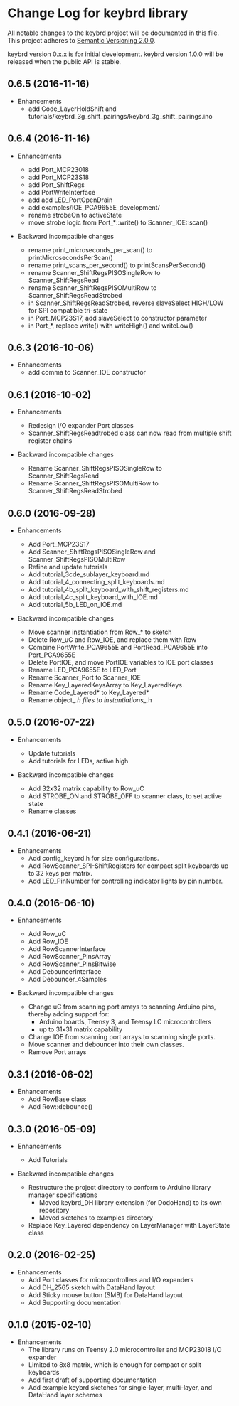 Change Log for keybrd library
=============================
All notable changes to the keybrd project will be documented in this file.
This project adheres to [Semantic Versioning 2.0.0](http://semver.org/).

keybrd version 0.x.x is for initial development.
keybrd version 1.0.0 will be released when the public API is stable.

0.6.5 (2016-11-16)
------------------
* Enhancements
  * add Code_LayerHoldShift and tutorials/keybrd_3g_shift_pairings/keybrd_3g_shift_pairings.ino

0.6.4 (2016-11-16)
------------------
* Enhancements
  * add Port_MCP23018
  * add Port_MCP23S18
  * add Port_ShiftRegs
  * add PortWriteInterface
  * add add LED_PortOpenDrain
  * add examples/IOE_PCA9655E_development/
  * rename strobeOn to activeState
  * move strobe logic from Port_*::write() to Scanner_IOE::scan()

* Backward incompatible changes
  * rename print_microseconds_per_scan() to printMicrosecondsPerScan()
  * rename print_scans_per_second() to printScansPerSecond()
  * rename Scanner_ShiftRegsPISOSingleRow to Scanner_ShiftRegsRead
  * rename Scanner_ShiftRegsPISOMultiRow to Scanner_ShiftRegsReadStrobed
  * in Scanner_ShiftRegsReadStrobed, reverse slaveSelect HIGH/LOW for SPI compatible tri-state
  * in Port_MCP23S17, add slaveSelect to constructor parameter
  * in Port_*, replace write() with writeHigh() and writeLow()

0.6.3 (2016-10-06)
------------------
* Enhancements
  * add comma to Scanner_IOE constructor

0.6.1 (2016-10-02)
------------------
* Enhancements
  * Redesign I/O expander Port classes
  * Scanner_ShiftRegsReadtrobed class can now read from multiple shift register chains

* Backward incompatible changes
  * Rename Scanner_ShiftRegsPISOSingleRow to Scanner_ShiftRegsRead
  * Rename Scanner_ShiftRegsPISOMultiRow to Scanner_ShiftRegsReadStrobed

0.6.0 (2016-09-28)
------------------
* Enhancements
  * Add Port_MCP23S17
  * Add Scanner_ShiftRegsPISOSingleRow and Scanner_ShiftRegsPISOMultiRow
  * Refine and update tutorials
  * Add tutorial_3cde_sublayer_keyboard.md
  * Add tutorial_4_connecting_split_keyboards.md
  * Add tutorial_4b_split_keyboard_with_shift_registers.md
  * Add tutorial_4c_split_keyboard_with_IOE.md
  * Add tutorial_5b_LED_on_IOE.md

* Backward incompatible changes
  * Move scanner instantiation from Row_* to sketch
  * Delete Row_uC and Row_IOE, and replace them with Row
  * Combine PortWrite_PCA9655E and PortRead_PCA9655E into Port_PCA9655E
  * Delete PortIOE, and move PortIOE variables to IOE port classes
  * Rename LED_PCA9655E to LED_Port
  * Rename Scanner_Port to Scanner_IOE
  * Rename Key_LayeredKeysArray to Key_LayeredKeys
  * Rename Code_Layered* to Key_Layered*
  * Rename object_*.h files to instantiations_*.h

0.5.0 (2016-07-22)
------------------
* Enhancements
  * Update tutorials
  * Add tutorials for LEDs, active high

* Backward incompatible changes
  * Add 32x32 matrix capability to Row_uC
  * Add STROBE_ON and STROBE_OFF to scanner class, to set active state
  * Rename classes

0.4.1 (2016-06-21)
------------------
* Enhancements
  * Add config_keybrd.h for size configurations.
  * Add RowScanner_SPI-ShiftRegisters for compact split keyboards up to 32 keys per matrix.
  * Add LED_PinNumber for controlling indicator lights by pin number.

0.4.0 (2016-06-10)
------------------
* Enhancements
  * Add Row_uC
  * Add Row_IOE
  * Add RowScannerInterface
  * Add RowScanner_PinsArray
  * Add RowScanner_PinsBitwise
  * Add DebouncerInterface
  * Add Debouncer_4Samples

* Backward incompatible changes
  * Change uC from scanning port arrays to scanning Arduino pins, thereby adding support for:
    * Arduino boards, Teensy 3, and Teensy LC microcontrollers
    * up to 31x31 matrix capability
  * Change IOE from scanning port arrays to scanning single ports.
  * Move scanner and debouncer into their own classes.
  * Remove Port arrays

0.3.1 (2016-06-02)
------------------
* Enhancements
  * Add RowBase class
  * Add Row::debounce()

0.3.0 (2016-05-09)
------------------
* Enhancements
  * Add Tutorials

* Backward incompatible changes
  * Restructure the project directory to conform to Arduino library manager specifications
    * Moved keybrd_DH library extension (for DodoHand) to its own repository
    * Moved sketches to examples directory
  * Replace Key_Layered dependency on LayerManager with LayerState class

0.2.0 (2016-02-25)
------------------
* Enhancements
  * Add Port classes for microcontrollers and I/O expanders
  * Add DH_2565 sketch with DataHand layout
  * Add Sticky mouse button (SMB) for DataHand layout
  * Add Supporting documentation

0.1.0 (2015-02-10)
------------------
* Enhancements
  * The library runs on Teensy 2.0 microcontroller and MCP23018 I/O expander
  * Limited to 8x8 matrix, which is enough for compact or split keyboards
  * Add first draft of supporting documentation
  * Add example keybrd sketches for single-layer, multi-layer, and DataHand layer schemes
